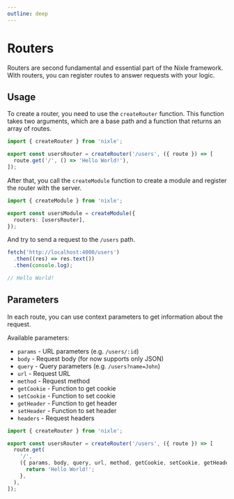 ```yaml
---
outline: deep
---
```


# Routers

Routers are second fundamental and essential part of the Nixle framework. With routers, you can register routes to answer requests with your logic.

## Usage

To create a router, you need to use the `createRouter` function. This function takes two arguments, which are a base path and a function that returns an array of routes.

```ts
import { createRouter } from 'nixle';

export const usersRouter = createRouter('/users', ({ route }) => [
  route.get('/', () => 'Hello World!'),
]);
```

After that, you call the `createModule` function to create a module and register the router with the server.

```ts
import { createModule } from 'nixle';

export const usersModule = createModule({
  routers: [usersRouter],
});
```

And try to send a request to the `/users` path.

```ts
fetch('http://localhost:4000/users')
  .then((res) => res.text())
  .then(console.log);

// Hello World!
```

## Parameters

In each route, you can use context parameters to get information about the request.

Available parameters:

- `params` - URL parameters (e.g. `/users/:id`)
- `body` - Request body (for now supports only JSON)
- `query` - Query parameters (e.g. `/users?name=John`)
- `url` - Request URL
- `method` - Request method
- `getCookie` - Function to get cookie
- `setCookie` - Function to set cookie
- `getHeader` - Function to get header
- `setHeader` - Function to set header
- `headers` - Request headers

```ts
import { createRouter } from 'nixle';

export const usersRouter = createRouter('/users', ({ route }) => [
  route.get(
    '/',
    ({ params, body, query, url, method, getCookie, setCookie, getHeader, setHeader, headers }) => {
      return 'Hello World!';
    },
  ),
]);
```
